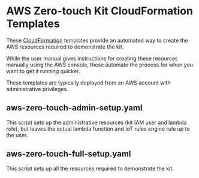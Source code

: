 # AWS Zero-touch Kit CloudFormation Templates

These [CloudFormation](https://aws.amazon.com/cloudformation/) templates
provide an automated way to create the AWS resources required to demonstrate
the kit.

While the user manual gives instructions for creating these resources manually
using the AWS console, these automate the process for when you want to get it
running quicker.

These templates are typically deployed from an AWS account with administrative
privileges.

## aws-zero-touch-admin-setup.yaml

This script sets up the administrative resources (kit IAM user and lambda
role), but leaves the actual lambda function and IoT rules engine rule up to
the user.

## aws-zero-touch-full-setup.yaml

This script sets up all the resources required to demonstrate the kit.
